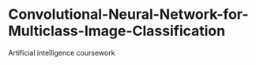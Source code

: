 # Convolutional-Neural-Network-for-Multiclass-Image-Classification
Artificial intelligence coursework
